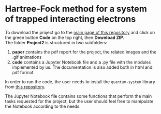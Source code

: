 # Hartree-Fock method for a system of trapped interacting electrons

To download the project go to the [main page of this repository](https://github.com/Matteo294/FYS4411) and click on the green button **Code** on the top right, then **Download ZIP**.  
The folder **Project2** is structured in two subfolders:
1. **paper** contains the pdf report for the project, the related images and the .gif animations 
2. **code** contains a Jupyter Notebook file and a .py file with the modules implemented by us. The documentation is also added both in html and pdf format

In order to run the code, the user needs to install the ```quantum-system``` library from [this repository](https://github.com/Schoyen/quantum-systems).

The Jupyter Notebook file contains some functions that perform the main tasks requested for the project, but the user should feel free to manipulate the Notebook according to the needs.
